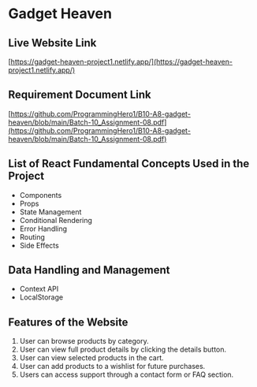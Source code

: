 # Gadget Heaven

## Live Website Link

[https://gadget-heaven-project1.netlify.app/](https://gadget-heaven-project1.netlify.app/)

## Requirement Document Link

[https://github.com/ProgrammingHero1/B10-A8-gadget-heaven/blob/main/Batch-10_Assignment-08.pdf](https://github.com/ProgrammingHero1/B10-A8-gadget-heaven/blob/main/Batch-10_Assignment-08.pdf)

## List of React Fundamental Concepts Used in the Project

- Components
- Props
- State Management
- Conditional Rendering
- Error Handling
- Routing
- Side Effects

## Data Handling and Management

- Context API
- LocalStorage

## Features of the Website

1. User can browse products by category.
2. User can view full product details by clicking the details button.
3. User can view selected products in the cart.
4. User can add products to a wishlist for future purchases.
5. Users can access support through a contact form or FAQ section.

